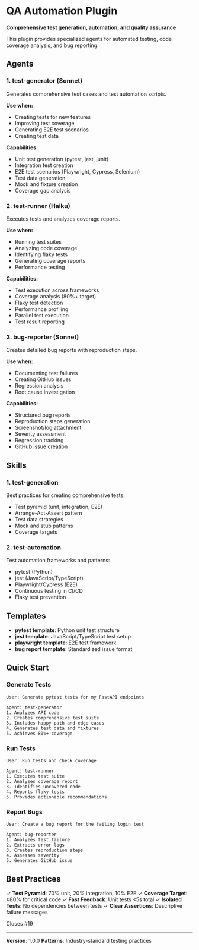 # QA Automation Plugin

**Comprehensive test generation, automation, and quality assurance**

This plugin provides specialized agents for automated testing, code coverage analysis, and bug reporting.

## Agents

### 1. **test-generator** (Sonnet)
Generates comprehensive test cases and test automation scripts.

**Use when:**
- Creating tests for new features
- Improving test coverage
- Generating E2E test scenarios
- Creating test data

**Capabilities:**
- Unit test generation (pytest, jest, junit)
- Integration test creation
- E2E test scenarios (Playwright, Cypress, Selenium)
- Test data generation
- Mock and fixture creation
- Coverage gap analysis

### 2. **test-runner** (Haiku)
Executes tests and analyzes coverage reports.

**Use when:**
- Running test suites
- Analyzing code coverage
- Identifying flaky tests
- Generating coverage reports
- Performance testing

**Capabilities:**
- Test execution across frameworks
- Coverage analysis (80%+ target)
- Flaky test detection
- Performance profiling
- Parallel test execution
- Test result reporting

### 3. **bug-reporter** (Sonnet)
Creates detailed bug reports with reproduction steps.

**Use when:**
- Documenting test failures
- Creating GitHub issues
- Regression analysis
- Root cause investigation

**Capabilities:**
- Structured bug reports
- Reproduction steps generation
- Screenshot/log attachment
- Severity assessment
- Regression tracking
- GitHub issue creation

## Skills

### 1. **test-generation**
Best practices for creating comprehensive tests:
- Test pyramid (unit, integration, E2E)
- Arrange-Act-Assert pattern
- Test data strategies
- Mock and stub patterns
- Coverage targets

### 2. **test-automation**
Test automation frameworks and patterns:
- pytest (Python)
- jest (JavaScript/TypeScript)
- Playwright/Cypress (E2E)
- Continuous testing in CI/CD
- Flaky test prevention

## Templates

- **pytest template**: Python unit test structure
- **jest template**: JavaScript/TypeScript test setup
- **playwright template**: E2E test framework
- **bug report template**: Standardized issue format

## Quick Start

### Generate Tests
```
User: Generate pytest tests for my FastAPI endpoints

Agent: test-generator
1. Analyzes API code
2. Creates comprehensive test suite
3. Includes happy path and edge cases
4. Generates test data and fixtures
5. Achieves 80%+ coverage
```

### Run Tests
```
User: Run tests and check coverage

Agent: test-runner
1. Executes test suite
2. Analyzes coverage report
3. Identifies uncovered code
4. Reports flaky tests
5. Provides actionable recommendations
```

### Report Bugs
```
User: Create a bug report for the failing login test

Agent: bug-reporter
1. Analyzes test failure
2. Extracts error logs
3. Creates reproduction steps
4. Assesses severity
5. Generates GitHub issue
```

## Best Practices

✓ **Test Pyramid**: 70% unit, 20% integration, 10% E2E
✓ **Coverage Target**: ≥80% for critical code
✓ **Fast Feedback**: Unit tests <5s total
✓ **Isolated Tests**: No dependencies between tests
✓ **Clear Assertions**: Descriptive failure messages

Closes #19

---

**Version**: 1.0.0
**Patterns**: Industry-standard testing practices
